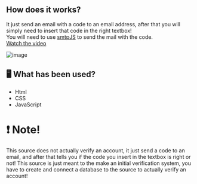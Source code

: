 ## How does it works?
It just send an email with a code to an email address, after that you will simply need to insert that code in the right textbox!  
You will need to use [smtpJS](https://www.smtpjs.com/) to send the mail with the code.  
[Watch the video](https://www.youtube.com/watch?v=cg_PeSJ12Oo&feature=youtu.be)

![image](https://i.ibb.co/7gCJn2N/Cattura.png)  
## 🖥️ What has been used?
- Html  
- CSS  
- JavaScript   

# ❗ Note!
This source does not actually verify an account, it just send a code to an email, and after that tells you if the code you insert in the textbox is right or not!  This source is just meant to the make an initial verification system, you have to create and connect a database to the source to actually verify an account!
